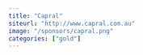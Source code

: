 ```yaml
---
title: "Capral"
siteurl: "http://www.capral.com.au"
image: "/sponsors/capral.png"
categories: ["gold"]
---
```


